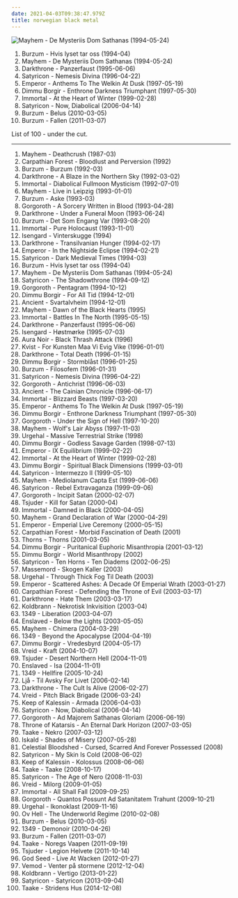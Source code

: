 ```yaml
---
date: 2021-04-03T09:38:47.979Z
title: norwegian black metal
---
```

![Mayhem - De Mysteriis Dom Sathanas (1994-05-24)](http://coverartarchive.org/release/a8843c8b-2b8f-44b7-be46-c5a78942849e/21866237801-500.jpg "Mayhem - De Mysteriis Dom Sathanas (1994-05-24)")
<ol class="albums">
<li data-cover="http://coverartarchive.org/release/b6928219-0772-39ac-8156-91a609b2fd5e/1123335808-500.jpg" data-tags="black metal" role="button">Burzum - Hvis lyset tar oss (1994-04)</li>
<li data-cover="http://coverartarchive.org/release/a8843c8b-2b8f-44b7-be46-c5a78942849e/21866237801-500.jpg" data-tags="black metal" role="button">Mayhem - De Mysteriis Dom Sathanas (1994-05-24)</li>
<li data-cover="https://img.discogs.com/MPLtz71BsHLYzqnBBbvgH7WO_lc=/fit-in/600x454/filters:strip_icc():format(jpeg):mode_rgb():quality(90)/discogs-images/R-1373140-1334654294.jpeg.jpg" data-tags="black metal" role="button">Darkthrone - Panzerfaust (1995-06-06)</li>
<li data-cover="https://img.discogs.com/cNhyGiPa18oIAK7F52ij5CIZrFM=/fit-in/562x556/filters:strip_icc():format(jpeg):mode_rgb():quality(90)/discogs-images/R-2133956-1348802991-3436.jpeg.jpg" data-tags="black metal" role="button">Satyricon - Nemesis Divina (1996-04-22)</li>
<li data-cover="http://coverartarchive.org/release/8bce7d2e-cddd-38d3-86b7-d2c53e9d17aa/6830358041-500.jpg" data-tags="black metal, symphonic black metal" role="button">Emperor - Anthems To The Welkin At Dusk (1997-05-19)</li>
<li data-cover="http://coverartarchive.org/release/c51f27b8-ffd7-4b53-aa4e-2687e213e30f/4798121885-500.jpg" data-tags="symphonic black metal, black metal" role="button">Dimmu Borgir - Enthrone Darkness Triumphant (1997-05-30)</li>
<li data-cover="https://via.placeholder.com/450" data-tags="black metal" role="button">Immortal - At the Heart of Winter (1999-02-28)</li>
<li data-cover="http://coverartarchive.org/release/28d51e3f-b12c-4948-b35b-c1f5aae76ed2/25531712079-500.jpg" data-tags="black metal" role="button">Satyricon - Now, Diabolical (2006-04-14)</li>
<li data-cover="http://coverartarchive.org/release/b43a420d-f4be-3e74-836f-a3732718c92b/1480049199-500.jpg" data-tags="black metal, atmospheric black metal" role="button">Burzum - Belus (2010-03-05)</li>
<li data-cover="http://coverartarchive.org/release/79f5becc-31b7-4b47-a0b1-12a90b745c6e/9142497826-500.jpg" data-tags="black metal, atmospheric black metal" role="button">Burzum - Fallen (2011-03-07)</li>
</ol>
List of 100 - under the cut.
<!-- more -->

_________________

<ol class="albums">
<li data-cover="https://img.discogs.com/NFSBv5D5-cD35TZBCGvB5nR2yjA=/fit-in/600x598/filters:strip_icc():format(jpeg):mode_rgb():quality(90)/discogs-images/R-1278994-1485596375-1950.jpeg.jpg" data-tags="black metal" role="button">
Mayhem - Deathcrush (1987-03)
</li>
<li data-cover="https://img.discogs.com/GYYhYbaJgY55-3k7C7rWe33t35s=/fit-in/522x520/filters:strip_icc():format(jpeg):mode_rgb():quality(90)/discogs-images/R-6643240-1465769534-4661.jpeg.jpg" data-tags="black metal, norwegian, norwegian black metal" role="button">
Carpathian Forest - Bloodlust and Perversion (1992)
</li>
<li data-cover="http://coverartarchive.org/release/c6e9caed-aeb3-4de7-b47e-0c9c9b91a1dc/6619076015-500.jpg" data-tags="black metal" role="button">
Burzum - Burzum (1992-03)
</li>
<li data-cover="http://coverartarchive.org/release/c75ff366-2c7f-4c58-b900-391d2b5aaf33/7290226551-500.jpg" data-tags="black metal" role="button">
Darkthrone - A Blaze in the Northern Sky (1992-03-02)
</li>
<li data-cover="https://img.discogs.com/6vENLNWBl3xz5YO7VRIoag7373A=/fit-in/600x600/filters:strip_icc():format(jpeg):mode_rgb():quality(90)/discogs-images/R-1834012-1304289973.jpeg.jpg" data-tags="black metal" role="button">
Immortal - Diabolical Fullmoon Mysticism (1992-07-01)
</li>
<li data-cover="https://via.placeholder.com/450" data-tags="black metal" role="button">
Mayhem - Live in Leipzig (1993-01-01)
</li>
<li data-cover="http://coverartarchive.org/release/9642f427-dc28-4c06-81f3-0a4ef7c4de62/3763374815-500.jpg" data-tags="black metal" role="button">
Burzum - Aske (1993-03)
</li>
<li data-cover="http://coverartarchive.org/release/be7fe10b-1bf8-4591-86e8-f25e186d8b61/5950177561-500.jpg" data-tags="black metal, raw black metal" role="button">
Gorgoroth - A Sorcery Written in Blood (1993-04-28)
</li>
<li data-cover="https://via.placeholder.com/450" data-tags="black metal" role="button">
Darkthrone - Under a Funeral Moon (1993-06-24)
</li>
<li data-cover="http://coverartarchive.org/release/3861949d-7f28-3925-86a3-f3bf71da8e02/1479882462-500.jpg" data-tags="black metal" role="button">
Burzum - Det Som Engang Var (1993-08-20)
</li>
<li data-cover="http://coverartarchive.org/release/6aac0b23-142d-3568-8fdc-5154220be48d/8068709253-500.jpg" data-tags="black metal" role="button">
Immortal - Pure Holocaust (1993-11-01)
</li>
<li data-cover="http://coverartarchive.org/release/d80e6495-00d4-49cd-8b58-290386f2d025/7729762800-500.jpg" data-tags="black metal" role="button">
Isengard - Vinterskugge (1994)
</li>
<li data-cover="http://coverartarchive.org/release/e2f25d41-736c-40e9-83b3-678f42873eb3/14548660035-500.jpg" data-tags="black metal" role="button">
Darkthrone - Transilvanian Hunger (1994-02-17)
</li>
<li data-cover="https://via.placeholder.com/450" data-tags="black metal" role="button">
Emperor - In the Nightside Eclipse (1994-02-21)
</li>
<li data-cover="https://via.placeholder.com/450" data-tags="black metal" role="button">
Satyricon - Dark Medieval Times (1994-03)
</li>
<li data-cover="http://coverartarchive.org/release/b6928219-0772-39ac-8156-91a609b2fd5e/1123335808-500.jpg" data-tags="black metal" role="button">
Burzum - Hvis lyset tar oss (1994-04)
</li>
<li data-cover="http://coverartarchive.org/release/a8843c8b-2b8f-44b7-be46-c5a78942849e/21866237801-500.jpg" data-tags="black metal" role="button">
Mayhem - De Mysteriis Dom Sathanas (1994-05-24)
</li>
<li data-cover="https://img.discogs.com/TLuei5VFj9jikf-RXnvqh4ojR8U=/fit-in/600x479/filters:strip_icc():format(jpeg):mode_rgb():quality(90)/discogs-images/R-5956936-1407345856-2710.jpeg.jpg" data-tags="black metal" role="button">
Satyricon - The Shadowthrone (1994-09-12)
</li>
<li data-cover="http://coverartarchive.org/release/e5d74976-217a-4f65-99df-d2b256be09e1/5930810741-500.jpg" data-tags="black metal" role="button">
Gorgoroth - Pentagram (1994-10-12)
</li>
<li data-cover="http://coverartarchive.org/release/02ded4d3-468e-472e-9084-a6a11543d34d/4602331519-500.jpg" data-tags="black metal, symphonic black metal" role="button">
Dimmu Borgir - For All Tid (1994-12-01)
</li>
<li data-cover="http://coverartarchive.org/release/3db1dbbf-ab3e-4b86-83c1-2c412b7d3488/9202398890-500.jpg" data-tags="black metal" role="button">
Ancient - Svartalvheim (1994-12-01)
</li>
<li data-cover="http://coverartarchive.org/release/839b2ab0-6e3d-466a-84b1-ceb4ce35ece7/14047887017-500.jpg" data-tags="black metal" role="button">
Mayhem - Dawn of the Black Hearts (1995)
</li>
<li data-cover="https://img.discogs.com/6vENLNWBl3xz5YO7VRIoag7373A=/fit-in/600x600/filters:strip_icc():format(jpeg):mode_rgb():quality(90)/discogs-images/R-1834012-1304289973.jpeg.jpg" data-tags="black metal" role="button">
Immortal - Battles In The North (1995-05-15)
</li>
<li data-cover="https://img.discogs.com/MPLtz71BsHLYzqnBBbvgH7WO_lc=/fit-in/600x454/filters:strip_icc():format(jpeg):mode_rgb():quality(90)/discogs-images/R-1373140-1334654294.jpeg.jpg" data-tags="black metal" role="button">
Darkthrone - Panzerfaust (1995-06-06)
</li>
<li data-cover="https://img.discogs.com/KLsHPCXjeJ98_ZFMwg9mwAxc07k=/fit-in/300x300/filters:strip_icc():format(jpeg):mode_rgb():quality(90)/discogs-images/R-6978183-1430847414-6989.jpeg.jpg" data-tags="black metal, norwegian black metal" role="button">
Isengard - Høstmørke (1995-07-03)
</li>
<li data-cover="https://img.discogs.com/o03u2ClTVcmOioTnbBhnHPatLkA=/fit-in/600x600/filters:strip_icc():format(jpeg):mode_rgb():quality(90)/discogs-images/R-624229-1383990036-6282.jpeg.jpg" data-tags="thrash metal, blackened thrash metal, black metal" role="button">
Aura Noir - Black Thrash Attack (1996)
</li>
<li data-cover="http://coverartarchive.org/release/cb4f0856-9a19-4bd3-805a-585873013c16/2694369151-500.jpg" data-tags="black metal" role="button">
Kvist - For Kunsten Maa Vi Evig Vike (1996-01-01)
</li>
<li data-cover="https://img.discogs.com/MPLtz71BsHLYzqnBBbvgH7WO_lc=/fit-in/600x454/filters:strip_icc():format(jpeg):mode_rgb():quality(90)/discogs-images/R-1373140-1334654294.jpeg.jpg" data-tags="black metal" role="button">
Darkthrone - Total Death (1996-01-15)
</li>
<li data-cover="http://coverartarchive.org/release/e5f8f5dd-73cb-417e-aa88-a14f15619763/5166048158-500.jpg" data-tags="black metal, symphonic black metal" role="button">
Dimmu Borgir - Stormblåst (1996-01-25)
</li>
<li data-cover="http://coverartarchive.org/release/1ce9177c-62a0-4403-a7ee-7359026fcbf6/24337783733-500.jpg" data-tags="black metal" role="button">
Burzum - Filosofem (1996-01-31)
</li>
<li data-cover="https://img.discogs.com/cNhyGiPa18oIAK7F52ij5CIZrFM=/fit-in/562x556/filters:strip_icc():format(jpeg):mode_rgb():quality(90)/discogs-images/R-2133956-1348802991-3436.jpeg.jpg" data-tags="black metal" role="button">
Satyricon - Nemesis Divina (1996-04-22)
</li>
<li data-cover="https://via.placeholder.com/450" data-tags="black metal" role="button">
Gorgoroth - Antichrist (1996-06-03)
</li>
<li data-cover="http://coverartarchive.org/release/7cbf1644-b287-33a1-8ba3-43bc73690df1/26042318035-500.jpg" data-tags="black metal, atmospheric black metal, melodic black metal" role="button">
Ancient - The Cainian Chronicle (1996-06-17)
</li>
<li data-cover="https://via.placeholder.com/450" data-tags="black metal" role="button">
Immortal - Blizzard Beasts (1997-03-20)
</li>
<li data-cover="http://coverartarchive.org/release/8bce7d2e-cddd-38d3-86b7-d2c53e9d17aa/6830358041-500.jpg" data-tags="black metal, symphonic black metal" role="button">
Emperor - Anthems To The Welkin At Dusk (1997-05-19)
</li>
<li data-cover="http://coverartarchive.org/release/c51f27b8-ffd7-4b53-aa4e-2687e213e30f/4798121885-500.jpg" data-tags="symphonic black metal, black metal" role="button">
Dimmu Borgir - Enthrone Darkness Triumphant (1997-05-30)
</li>
<li data-cover="https://via.placeholder.com/450" data-tags="black metal" role="button">
Gorgoroth - Under the Sign of Hell (1997-10-20)
</li>
<li data-cover="https://img.discogs.com/ID32kT-CbFu2_RxNBWkXZaNGlQk=/fit-in/400x388/filters:strip_icc():format(jpeg):mode_rgb():quality(90)/discogs-images/R-5487249-1394641827-6457.jpeg.jpg" data-tags="black metal" role="button">
Mayhem - Wolf's Lair Abyss (1997-11-03)
</li>
<li data-cover="https://via.placeholder.com/450" data-tags="black metal, norwegian black metal" role="button">
Urgehal - Massive Terrestrial Strike (1998)
</li>
<li data-cover="https://img.discogs.com/M-pFRuNirZcVM7Pn5OHuLqa6C8M=/fit-in/600x528/filters:strip_icc():format(jpeg):mode_rgb():quality(90)/discogs-images/R-6668617-1481961616-5739.jpeg.jpg" data-tags="symphonic black metal" role="button">
Dimmu Borgir - Godless Savage Garden (1998-07-13)
</li>
<li data-cover="http://coverartarchive.org/release/186a1cc2-1b6a-382a-933d-ee6eca46423b/3193080078-500.jpg" data-tags="black metal" role="button">
Emperor - IX Equilibrium (1999-02-22)
</li>
<li data-cover="https://via.placeholder.com/450" data-tags="black metal" role="button">
Immortal - At the Heart of Winter (1999-02-28)
</li>
<li data-cover="http://coverartarchive.org/release/32ebc0bd-4573-3a9b-9d6d-3a9e0556c166/3479063559-500.jpg" data-tags="symphonic black metal, black metal" role="button">
Dimmu Borgir - Spiritual Black Dimensions (1999-03-01)
</li>
<li data-cover="https://img.discogs.com/cNhyGiPa18oIAK7F52ij5CIZrFM=/fit-in/562x556/filters:strip_icc():format(jpeg):mode_rgb():quality(90)/discogs-images/R-2133956-1348802991-3436.jpeg.jpg" data-tags="black metal" role="button">
Satyricon - Intermezzo II (1999-05-10)
</li>
<li data-cover="http://coverartarchive.org/release/62d86a75-0fa3-42ce-90d2-5759c3cd14ee/8236215428-500.jpg" data-tags="black metal, live" role="button">
Mayhem - Mediolanum Capta Est (1999-06-06)
</li>
<li data-cover="https://via.placeholder.com/450" data-tags="black metal" role="button">
Satyricon - Rebel Extravaganza (1999-09-06)
</li>
<li data-cover="https://img.discogs.com/2wdaZI4qzsNNfWClyjjae3qeuV4=/fit-in/600x599/filters:strip_icc():format(jpeg):mode_rgb():quality(90)/discogs-images/R-379772-1615845098-3413.jpeg.jpg" data-tags="black metal" role="button">
Gorgoroth - Incipit Satan (2000-02-07)
</li>
<li data-cover="https://img.discogs.com/p1_YXoPwU0K-OS0LqGVzUWNiuc8=/fit-in/300x300/filters:strip_icc():format(jpeg):mode_rgb():quality(90)/discogs-images/R-8177595-1463222916-2006.jpeg.jpg" data-tags="black metal" role="button">
Tsjuder - Kill for Satan (2000-04)
</li>
<li data-cover="http://coverartarchive.org/release/d93257e0-a98e-48e6-a977-f318357b9e1a/2681144591-500.jpg" data-tags="black metal" role="button">
Immortal - Damned in Black (2000-04-05)
</li>
<li data-cover="http://coverartarchive.org/release/12e3767d-d674-4150-bc52-9d197c7778c1/13866484117-500.jpg" data-tags="black metal" role="button">
Mayhem - Grand Declaration of War (2000-04-29)
</li>
<li data-cover="https://img.discogs.com/QS2pqa3jqCafqsymOZcO9owgPh4=/fit-in/600x585/filters:strip_icc():format(jpeg):mode_rgb():quality(90)/discogs-images/R-4319673-1519480785-4388.jpeg.jpg" data-tags="black metal" role="button">
Emperor - Emperial Live Ceremony (2000-05-15)
</li>
<li data-cover="https://img.discogs.com/f9ZyjFScNR-LrZ03_J-5you4ujk=/fit-in/600x592/filters:strip_icc():format(jpeg):mode_rgb():quality(90)/discogs-images/R-379887-1506475755-2205.jpeg.jpg" data-tags="black metal" role="button">
Carpathian Forest - Morbid Fascination of Death (2001)
</li>
<li data-cover="http://coverartarchive.org/release/8b3310df-e9ca-4ce9-ab5a-2090d7ba2aaf/19879101265-500.jpg" data-tags="black metal" role="button">
Thorns - Thorns (2001-03-05)
</li>
<li data-cover="http://coverartarchive.org/release/69a8e3b3-eabb-4134-9b14-2ce42a1b6776/13136914759-500.jpg" data-tags="symphonic black metal, black metal" role="button">
Dimmu Borgir - Puritanical Euphoric Misanthropia (2001-03-12)
</li>
<li data-cover="http://coverartarchive.org/release/14c24481-a899-405f-b2d3-bd1a820e3b46/3445290056-500.jpg" data-tags="black metal, symphonic black metal" role="button">
Dimmu Borgir - World Misanthropy (2002)
</li>
<li data-cover="https://img.discogs.com/TLuei5VFj9jikf-RXnvqh4ojR8U=/fit-in/600x479/filters:strip_icc():format(jpeg):mode_rgb():quality(90)/discogs-images/R-5956936-1407345856-2710.jpeg.jpg" data-tags="black metal, melodic black metal" role="button">
Satyricon - Ten Horns - Ten Diadems (2002-06-25)
</li>
<li data-cover="https://img.discogs.com/OEYDD7JDirtSH4Eitu2pSlokHsE=/fit-in/500x500/filters:strip_icc():format(jpeg):mode_rgb():quality(90)/discogs-images/R-6623328-1423316782-8204.jpeg.jpg" data-tags="norwegian, norwegian black metal" role="button">
Massemord - Skogen Kaller (2003)
</li>
<li data-cover="https://via.placeholder.com/450" data-tags="black metal" role="button">
Urgehal - Through Thick Fog Til Death (2003)
</li>
<li data-cover="http://coverartarchive.org/release/781e113d-ab7b-4c71-af6c-b64a36f722c5/2996923905-500.jpg" data-tags="black metal" role="button">
Emperor - Scattered Ashes: A Decade Of Emperial Wrath (2003-01-27)
</li>
<li data-cover="http://coverartarchive.org/release/7660b39d-04a6-421f-8b32-e32e1f85d4ed/14774566853-500.jpg" data-tags="black metal" role="button">
Carpathian Forest - Defending the Throne of Evil (2003-03-17)
</li>
<li data-cover="https://img.discogs.com/_9f31SMDhfiROhONQAGwZWducoI=/fit-in/597x600/filters:strip_icc():format(jpeg):mode_rgb():quality(90)/discogs-images/R-5205854-1387423595-1842.jpeg.jpg" data-tags="black metal" role="button">
Darkthrone - Hate Them (2003-03-17)
</li>
<li data-cover="https://img.discogs.com/iQp-Ht5jEpUpE-ze0VtCTw-x2sI=/fit-in/430x434/filters:strip_icc():format(jpeg):mode_rgb():quality(90)/discogs-images/R-6029975-1409244485-9444.jpeg.jpg" data-tags="black metal" role="button">
Koldbrann - Nekrotisk Inkvisition (2003-04)
</li>
<li data-cover="https://via.placeholder.com/450" data-tags="black metal" role="button">
1349 - Liberation (2003-04-07)
</li>
<li data-cover="http://coverartarchive.org/release/113463f1-9031-4f28-840c-c7dbcbdc259a/19073928687-500.jpg" data-tags="black metal, progressive black metal, progressive metal" role="button">
Enslaved - Below the Lights (2003-05-05)
</li>
<li data-cover="http://coverartarchive.org/release/134cb4d9-fe94-3e11-8faf-2155819744c9/19641933580-500.jpg" data-tags="black metal" role="button">
Mayhem - Chimera (2004-03-29)
</li>
<li data-cover="http://coverartarchive.org/release/9b3e6363-2d1b-4ea0-8bc5-ed849e3a8d75/13320177159-500.jpg" data-tags="black metal" role="button">
1349 - Beyond the Apocalypse (2004-04-19)
</li>
<li data-cover="https://via.placeholder.com/450" data-tags="norwegian black metal" role="button">
Dimmu Borgir - Vredesbyrd (2004-05-17)
</li>
<li data-cover="https://img.discogs.com/naHhlRqCszJzYDJl-EegDz-NcbY=/fit-in/450x450/filters:strip_icc():format(jpeg):mode_rgb():quality(90)/discogs-images/R-2849582-1303856900.jpeg.jpg" data-tags="black metal" role="button">
Vreid - Kraft (2004-10-07)
</li>
<li data-cover="https://via.placeholder.com/450" data-tags="black metal" role="button">
Tsjuder - Desert Northern Hell (2004-11-01)
</li>
<li data-cover="http://coverartarchive.org/release/87f61dc3-7f56-4db3-aed5-894413507758/3815436898-500.jpg" data-tags="black metal, progressive black metal, progressive metal" role="button">
Enslaved - Isa (2004-11-01)
</li>
<li data-cover="https://img.discogs.com/CkBSsvg2C8X1iWgsZLpkqZEGXq0=/fit-in/150x150/filters:strip_icc():format(jpeg):mode_rgb():quality(90)/discogs-images/R-6141682-1412114317-4162.jpeg.jpg" data-tags="black metal" role="button">
1349 - Hellfire (2005-10-24)
</li>
<li data-cover="https://img.discogs.com/v-nvUM7-tD1bzqRPWIeJF9871tA=/fit-in/200x200/filters:strip_icc():format(jpeg):mode_rgb():quality(90)/discogs-images/R-1287162-1439554337-9508.jpeg.jpg" data-tags="black metal" role="button">
Ljå - Til Avsky For Livet (2006-02-14)
</li>
<li data-cover="https://via.placeholder.com/450" data-tags="black metal" role="button">
Darkthrone - The Cult Is Alive (2006-02-27)
</li>
<li data-cover="https://img.discogs.com/Vx8rlnzG3Gcaeb0G7LzEVoIzu-Y=/fit-in/598x600/filters:strip_icc():format(jpeg):mode_rgb():quality(90)/discogs-images/R-1241736-1203172873.jpeg.jpg" data-tags="black metal" role="button">
Vreid - Pitch Black Brigade (2006-03-24)
</li>
<li data-cover="https://via.placeholder.com/450" data-tags="black metal, melodic black metal" role="button">
Keep of Kalessin - Armada (2006-04-03)
</li>
<li data-cover="http://coverartarchive.org/release/28d51e3f-b12c-4948-b35b-c1f5aae76ed2/25531712079-500.jpg" data-tags="black metal" role="button">
Satyricon - Now, Diabolical (2006-04-14)
</li>
<li data-cover="https://img.discogs.com/2wdaZI4qzsNNfWClyjjae3qeuV4=/fit-in/600x599/filters:strip_icc():format(jpeg):mode_rgb():quality(90)/discogs-images/R-379772-1615845098-3413.jpeg.jpg" data-tags="black metal" role="button">
Gorgoroth - Ad Majorem Sathanas Gloriam (2006-06-19)
</li>
<li data-cover="http://coverartarchive.org/release/883a6aca-a277-4d5c-b44e-4420241dde2a/3426773369-500.jpg" data-tags="black metal, norwegian black metal, great live band go see them" role="button">
Throne of Katarsis - An Eternal Dark Horizon (2007-03-05)
</li>
<li data-cover="http://coverartarchive.org/release/56a81f6d-c806-4cd9-a633-bf124b59f826/9017373488-500.jpg" data-tags="black metal" role="button">
Taake - Nekro (2007-03-12)
</li>
<li data-cover="https://via.placeholder.com/450" data-tags="black metal, melodic black metal, norwegian black metal" role="button">
Iskald - Shades of Misery (2007-05-28)
</li>
<li data-cover="http://coverartarchive.org/release/726c0064-5c7a-4076-89aa-2fb0252e4175/11585937673-500.jpg" data-tags="norwegian black metal, nidrosian black metal" role="button">
Celestial Bloodshed - Cursed, Scarred And Forever Possessed (2008)
</li>
<li data-cover="https://via.placeholder.com/450" data-tags="black metal, metal" role="button">
Satyricon - My Skin Is Cold (2008-06-02)
</li>
<li data-cover="https://img.discogs.com/yY0e0uNGtErB3odnhVdLNKbDO9c=/fit-in/500x500/filters:strip_icc():format(jpeg):mode_rgb():quality(90)/discogs-images/R-6299143-1415901499-6926.jpeg.jpg" data-tags="black metal" role="button">
Keep of Kalessin - Kolossus (2008-06-06)
</li>
<li data-cover="https://img.discogs.com/q89n-ILYh5LyZuUz3g_-vk6oxwo=/fit-in/600x588/filters:strip_icc():format(jpeg):mode_rgb():quality(90)/discogs-images/R-3820372-1345708435-8017.jpeg.jpg" data-tags="black metal" role="button">
Taake - Taake (2008-10-17)
</li>
<li data-cover="http://coverartarchive.org/release/82ba157c-ecd9-4d15-b886-5db6fcbe6b46/21611415782-500.jpg" data-tags="black metal" role="button">
Satyricon - The Age of Nero (2008-11-03)
</li>
<li data-cover="http://coverartarchive.org/release/da106ea0-af20-4b7d-b6ab-7888d52be135/22031958555-500.jpg" data-tags="black metal" role="button">
Vreid - Milorg (2009-01-05)
</li>
<li data-cover="http://coverartarchive.org/release/b4d4730a-36fe-3ce8-8754-be591558c5c3/15086870208-500.jpg" data-tags="black metal" role="button">
Immortal - All Shall Fall (2009-09-25)
</li>
<li data-cover="https://via.placeholder.com/450" data-tags="black metal" role="button">
Gorgoroth - Quantos Possunt Ad Satanitatem Trahunt (2009-10-21)
</li>
<li data-cover="https://via.placeholder.com/450" data-tags="black metal" role="button">
Urgehal - Ikonoklast (2009-11-16)
</li>
<li data-cover="http://coverartarchive.org/release/a93f1c95-5bf1-3a03-b309-2fe6f10c981a/26976211236-500.jpg" data-tags="black metal" role="button">
Ov Hell - The Underworld Regime (2010-02-08)
</li>
<li data-cover="http://coverartarchive.org/release/b43a420d-f4be-3e74-836f-a3732718c92b/1480049199-500.jpg" data-tags="black metal, atmospheric black metal" role="button">
Burzum - Belus (2010-03-05)
</li>
<li data-cover="https://via.placeholder.com/450" data-tags="black metal" role="button">
1349 - Demonoir (2010-04-26)
</li>
<li data-cover="http://coverartarchive.org/release/79f5becc-31b7-4b47-a0b1-12a90b745c6e/9142497826-500.jpg" data-tags="black metal, atmospheric black metal" role="button">
Burzum - Fallen (2011-03-07)
</li>
<li data-cover="https://img.discogs.com/NECvp4XItuaiu9ANZFCFqERRoq0=/fit-in/600x450/filters:strip_icc():format(jpeg):mode_rgb():quality(90)/discogs-images/R-9278141-1477831146-7510.jpeg.jpg" data-tags="black metal, norwegian black metal" role="button">
Taake - Noregs Vaapen (2011-09-19)
</li>
<li data-cover="https://via.placeholder.com/450" data-tags="black metal" role="button">
Tsjuder - Legion Helvete (2011-10-14)
</li>
<li data-cover="http://coverartarchive.org/release/7ff7cd62-79b5-4ddc-8fe0-8075dd307239/9232627525-500.jpg" data-tags="black metal, norwegian black metal" role="button">
God Seed - Live At Wacken (2012-01-27)
</li>
<li data-cover="http://coverartarchive.org/release/6b3a50e4-db1f-45eb-9879-485c6a6523f3/3115251344-500.jpg" data-tags="2012, black metal" role="button">
Vemod - Venter på stormene (2012-12-04)
</li>
<li data-cover="https://via.placeholder.com/450" data-tags="2013, black metal, norwegian black metal" role="button">
Koldbrann - Vertigo (2013-01-22)
</li>
<li data-cover="http://coverartarchive.org/release/a5d0778c-5c37-4bf8-b556-1519e0f44016/5555601159-500.jpg" data-tags="black metal, 2013" role="button">
Satyricon - Satyricon (2013-09-04)
</li>
<li data-cover="http://coverartarchive.org/release/0c708fe5-c463-4b44-a361-0c5b01483599/8865714668-500.jpg" data-tags="2014, black metal, norwegian black metal" role="button">
Taake - Stridens Hus (2014-12-08)
</li>
</ol>